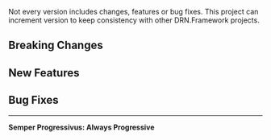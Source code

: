 Not every version includes changes, features or bug fixes. This project can increment version to keep consistency with other DRN.Framework projects.  

## Breaking Changes

## New Features

## Bug Fixes

---
**Semper Progressivus: Always Progressive**